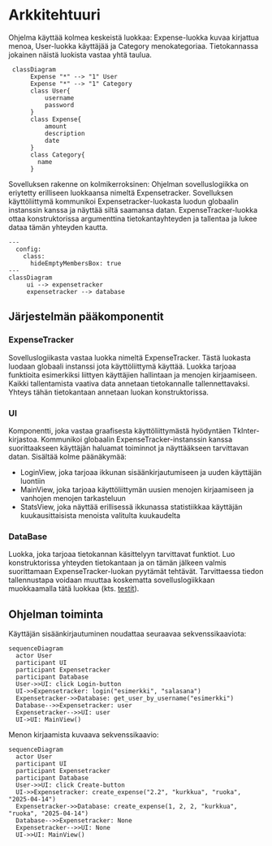 # Arkkitehtuuri

Ohjelma käyttää kolmea keskeistä luokkaa: Expense-luokka kuvaa kirjattua menoa, User-luokka käyttäjää ja Category menokategoriaa. Tietokannassa jokainen näistä luokista vastaa yhtä taulua.

```mermaid
 classDiagram
      Expense "*" --> "1" User
      Expense "*" --> "1" Category
      class User{
          username
          password
      }
      class Expense{
          amount
          description
          date
      }
      class Category{
        name
      }
```

Sovelluksen rakenne on kolmikerroksinen: Ohjelman sovelluslogiikka on eriytetty erilliseen luokkaansa nimeltä Expensetracker. Sovelluksen käyttöliittymä kommunikoi Expensetracker-luokasta luodun globaalin instanssin kanssa ja näyttää siltä saamansa datan. ExpenseTracker-luokka ottaa konstruktorissa argumenttina tietokantayhteyden ja tallentaa ja lukee dataa tämän yhteyden kautta.

```mermaid
---
  config:
    class:
      hideEmptyMembersBox: true
---
classDiagram
     ui --> expensetracker
     expensetracker --> database
```

## Järjestelmän pääkomponentit

### ExpenseTracker

Sovelluslogiikasta vastaa luokka nimeltä ExpenseTracker. Tästä luokasta luodaan globaali instanssi jota käyttöliittymä käyttää. Luokka tarjoaa funktioita esimerkiksi liittyen käyttäjien hallintaan ja menojen kirjaamiseen. Kaikki tallentamista vaativa data annetaan tietokannalle tallennettavaksi. Yhteys tähän tietokantaan annetaan luokan konstruktorissa.

### UI

Komponentti, joka vastaa graafisesta käyttöliittymästä hyödyntäen TkInter-kirjastoa. Kommunikoi globaalin ExpenseTracker-instanssin kanssa suorittaakseen käyttäjän haluamat toiminnot ja näyttääkseen tarvittavan datan. Sisältää kolme päänäkymää:
- LoginView, joka tarjoaa ikkunan sisäänkirjautumiseen ja uuden käyttäjän luontiin
- MainView, joka tarjoaa käyttöliittymän uusien menojen kirjaamiseen ja vanhojen menojen tarkasteluun
- StatsView, joka näyttää erillisessä ikkunassa statistiikkaa käyttäjän kuukausittaisista menoista valitulta kuukaudelta

### DataBase

Luokka, joka tarjoaa tietokannan käsittelyyn tarvittavat funktiot. Luo konstruktorissa yhteyden tietokantaan ja on tämän jälkeen valmis suorittamaan ExpenseTracker-luokan pyytämät tehtävät. Tarvittaessa tiedon tallennustapa voidaan muuttaa koskematta sovelluslogiikkaan muokkaamalla tätä luokkaa (kts. [testit](../src/tests/expensetracker_test.py)).

## Ohjelman toiminta

Käyttäjän sisäänkirjautuminen noudattaa seuraavaa sekvenssikaaviota:
```mermaid
sequenceDiagram
  actor User
  participant UI
  participant Expensetracker
  participant Database
  User->>UI: click Login-button
  UI->>Expensetracker: login("esimerkki", "salasana")
  Expensetracker->>Database: get_user_by_username("esimerkki")
  Database-->>Expensetracker: user
  Expensetracker-->>UI: user
  UI->UI: MainView()
```

Menon kirjaamista kuvaava sekvenssikaavio:
```mermaid
sequenceDiagram
  actor User
  participant UI
  participant Expensetracker
  participant Database
  User->>UI: click Create-button
  UI->>Expensetracker: create_expense("2.2", "kurkkua", "ruoka", "2025-04-14")
  Expensetracker->>Database: create_expense(1, 2, 2, "kurkkua", "ruoka", "2025-04-14")
  Database-->>Expensetracker: None
  Expensetracker-->>UI: None
  UI->>UI: MainView()
```
